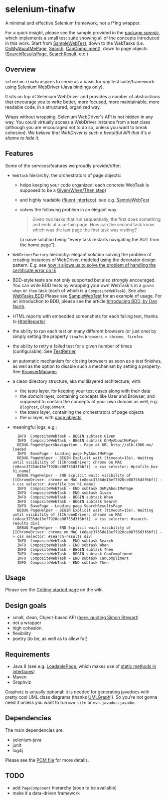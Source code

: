 selenium-tinafw
===============

A minimal and effective Selenium framework, not a f*ing wrapper.

For a quick insight, please see the sample provided in the [package _sample_](https://github.com/alb-i986/selenium-tinafw/tree/master/src/main/java/me/alb_i986/selenium/tinafw/sample/), which implements a small test suite showing all of the concepts introduced in this work.
Start from [SampleWebTest](https://github.com/alb-i986/selenium-tinafw/blob/master/src/main/java/me/alb_i986/selenium/tinafw/sample/tests/SampleWebTest.java), down to the WebTasks (i.e. [OnMyAboutMePage](https://github.com/alb-i986/selenium-tinafw/blob/master/src/main/java/me/alb_i986/selenium/tinafw/sample/tasks/OnMyAboutMePage.java), [Search](https://github.com/alb-i986/selenium-tinafw/blob/master/src/main/java/me/alb_i986/selenium/tinafw/sample/tasks/Search.java), [CanCompliment](https://github.com/alb-i986/selenium-tinafw/blob/master/src/main/java/me/alb_i986/selenium/tinafw/sample/tasks/CanCompliment.java)), down to page objects ([SearchResultsPage](https://github.com/alb-i986/selenium-tinafw/blob/master/src/main/java/me/alb_i986/selenium/tinafw/sample/ui/SearchResultsPage.java), [SearchResult](https://github.com/alb-i986/selenium-tinafw/blob/master/src/main/java/me/alb_i986/selenium/tinafw/sample/ui/SearchResult.java), etc.)

## Overview

`selenium-tinafw` aspires to serve as a basis for _any_ test suite/framework using [Selenium WebDriver](http://seleniumhq.org) (Java bindings only).

It sits on top of Selenium WebDriver and provides a number of abstractions that encourage you to write better, more focused, more maintainable, more readable code, in a structured, organized way.

Wraps without wrapping.
Selenium WebDriver's API is not hidden in any way.
You could virtually access a WebDriver instance from a test class (although you are encouraged not to do so, unless you want to break cohesion).
_We believe that WebDriver is such a beautiful API that it's a shame to hide it_.


## Features

Some of the services/features we proudly provide/offer:

- `WebTask` hierarchy, the orchestrators of page objects:
  - helps keeping your code organized: each concrete WebTask is supposed to be a [Given/When/Then step](http://martinfowler.com/bliki/GivenWhenThen.html))
  - and highly readable ([fluent interface](http://www.martinfowler.com/bliki/FluentInterface.html)): see e.g. [SampleWebTest](https://github.com/alb-i986/selenium-tinafw/blob/master/src/main/java/me/alb_i986/selenium/tinafw/sample/tests/SampleWebTest.java)
  - solves the following problem in an elegant way:

    > Given two tasks that run sequentially, the first does something and ends at a certain page.
    > How can the second task know which was the last page the first task was visiting?
  
    (a naive solution being "every task restarts navigating the SUT from the home page").

- `WebDriverFactory` hierarchy: elegant solution solving the problem of
  creating instances of WebDriver, modeled using the decorator design pattern.
  E.g. see [how it allows us to solve the problem of handling the certificate error on IE](http://git.io/YQUJfw)

- BDD-style tests are not only supported but also strongly encouraged.
  You can write BDD tests by wrapping your own WebTask's in a `given` `when` or `then` task (each of which is a `CompositeWebTask`).
  See also [WebTasks.BDD](https://github.com/alb-i986/selenium-tinafw/blob/master/src/main/java/me/alb_i986/selenium/tinafw/tasks/WebTasks.java)
  Please see [SampleWebTest](https://github.com/alb-i986/selenium-tinafw/blob/master/src/main/java/me/alb_i986/selenium/tinafw/sample/tests/SampleWebTest.java)
  for an example of usage.
  For an introduction to BDD, please see the article [Introducing BDD, by Dan North](http://dannorth.net/introducing-bdd/).

- HTML reports with embedded screenshots for each failing test, thanks to
  [HtmlReporter](https://github.com/alb-i986/selenium-tinafw/blob/master/src/main/java/me/alb_i986/selenium/tinafw/tests/rules/HtmlReporter.java)
  
- the ability to run each test on many different browsers (or just one)
  by simply setting the property `tinafw.browsers = chrome, firefox`
  
- the ability to retry a failed test for a given number of times (configurable).
  See [TestRetrier](https://github.com/alb-i986/selenium-tinafw/blob/master/src/main/java/me/alb_i986/selenium/tinafw/tests/rules/TestRetrier.java)
  
- an automatic mechanism for closing browsers as soon as a test finishes,
  as well as the option to disable such a mechanism by setting a property.
  See [BrowserManager](https://github.com/alb-i986/selenium-tinafw/blob/master/src/main/java/me/alb_i986/selenium/tinafw/tests/rules/BrowserManager.java)

- a clean directory structure, aka multilayered architecture, with:
  - the _tests_ layer, for keeping your test cases along with their data
  - the _domain_ layer, containing concepts like User and Browser, and supposed to contain the concepts
    of your own domain as well, e.g. `BlogPost`, `BlogComment`
  - the _tasks_ layer, containing the orchestrators of page objects
  - the _ui_ layer, with [page objects](https://code.google.com/p/selenium/wiki/PageObjects)

- meaningful logs, e.g.:

		INFO  CompositeWebTask - BEGIN subtask Given
		INFO  CompositeWebTask - BEGIN subtask OnMyAboutMePage
		DEBUG PageHelper$Navigation - Page at URL http://alb-i986.me/ loaded
		INFO  BasePage - Loading page MyAboutMePage
		DEBUG PageHelper - BEGIN Explicit wait (timeout=15s). Waiting until visibility of [[ChromeDriver: chrome on MAC (e8eac3735de18ef7920ce08755d3f6bf)] -> css selector: #profile_box h1.name]
		DEBUG PageHelper - END Explicit wait: visibility of [[ChromeDriver: chrome on MAC (e8eac3735de18ef7920ce08755d3f6bf)] -> css selector: #profile_box h1.name]
		INFO  CompositeWebTask - END subtask OnMyAboutMePage
		INFO  CompositeWebTask - END subtask Given
		INFO  CompositeWebTask - BEGIN subtask When
		INFO  CompositeWebTask - BEGIN subtask Search
		INFO  BasePage - Loading page SearchResultsPage
		DEBUG PageHelper - BEGIN Explicit wait (timeout=15s). Waiting until visibility of [[ChromeDriver: chrome on MAC (e8eac3735de18ef7920ce08755d3f6bf)] -> css selector: #search-results div]
		DEBUG PageHelper - END Explicit wait: visibility of [[ChromeDriver: chrome on MAC (e8eac3735de18ef7920ce08755d3f6bf)] -> css selector: #search-results div]
		INFO  CompositeWebTask - END subtask Search
		INFO  CompositeWebTask - END subtask When
		INFO  CompositeWebTask - BEGIN subtask Then
		INFO  CompositeWebTask - BEGIN subtask CanCompliment
		INFO  CompositeWebTask - END subtask CanCompliment
		INFO  CompositeWebTask - END subtask Then


## Usage

Please see the [Getting started page](https://github.com/alb-i986/selenium-tinafw/wiki/Getting-started) on the wiki.

 
## Design goals

- small, clean, Object-based API ([here, quoting Simon Stewart](http://google-opensource.blogspot.ie/2009/05/introducing-webdriver.html))
- not a wrapper
- high cohesion.
- flexibility
- poetry (to be, as well as to allow for)


## Requirements

- Java 8 (see e.g. [LoadablePage](https://github.com/alb-i986/selenium-tinafw/blob/master/src/main/java/me/alb_i986/selenium/tinafw/ui/LoadablePage.java), which makes use of [static methods in interfaces](http://docs.oracle.com/javase/tutorial/java/IandI/defaultmethods.html))
- Maven
- Graphviz

Graphviz is actually optional: it is needed for generating javadocs with pretty cool UML class diagrams (thanks [UMLGraph](http://www.umlgraph.org)!). So you're not gonna need it unless you want to run `mvn site` or `mvn javadoc:javadoc`. 


## Dependencies

The main dependencies are:
- selenium-java
- junit
- log4j

Please see the [POM file](https://github.com/alb-i986/selenium-tinafw/blob/master/pom.xml) for more details.


## TODO

- add `PageComponent` hierarchy (soon to be available)
- make it a data-driven framework
